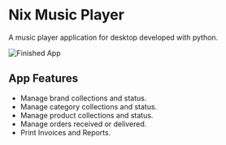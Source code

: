 # Nix Music Player
 A music player application for desktop developed with python.

![Finished App](https://github.com/nixrajput/inventory-management-system/blob/master/Screenshot_Invenoty_Management.png)

## App Features

- Manage brand collections and status.
- Manage category collections and status.
- Manage product collections and status.
- Manage orders received or delivered.
- Print Invoices and Reports.
